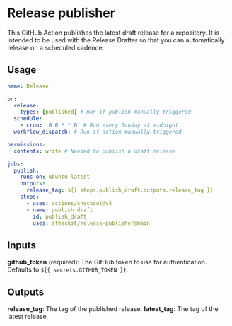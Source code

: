 # Release publisher

This GitHub Action publishes the latest draft release for a repository. It is intended to be used with the Release Drafter so that you can automatically release on a scheduled cadence.

## Usage

```yaml
name: Release

on:
  release:
    types: [published] # Run if publish manually triggered
  schedule:
    - cron: '0 0 * * 0' # Run every Sunday at midnight
  workflow_dispatch: # Run if action manually triggered

permissions:
  contents: write # Needed to publish a draft release

jobs:
  publish:
    runs-on: ubuntu-latest
    outputs:
      release_tag: ${{ steps.publish_draft.outputs.release_tag }}
    steps:
      - uses: actions/checkout@v4
      - name: publish draft
        id: publish_draft
        uses: athackst/release-publisher@main
```


## Inputs

**github_token** (required): The GitHub token to use for authentication. Defaults to `${{ secrets.GITHUB_TOKEN }}`.

## Outputs

**release_tag**: The tag of the published release.
**latest_tag**: The tag of the latest release.
